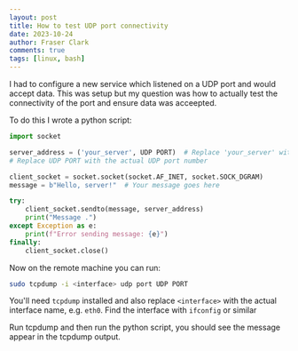 ```yaml
---
layout: post
title: How to test UDP port connectivity
date: 2023-10-24
author: Fraser Clark
comments: true
tags: [linux, bash]
---
```


I had to configure a new service which listened on a UDP port and would accept data.
This was setup but my question was how to actually test the connectivity of the port and ensure data was acceepted.

To do this I wrote a python script:

```python
import socket

server_address = ('your_server', UDP PORT)  # Replace 'your_server' with the actual server IP address/hostname
# Replace UDP PORT with the actual UDP port number

client_socket = socket.socket(socket.AF_INET, socket.SOCK_DGRAM)
message = b"Hello, server!"  # Your message goes here

try:
    client_socket.sendto(message, server_address)
    print("Message .")
except Exception as e:
    print(f"Error sending message: {e}")
finally:
    client_socket.close()

```

Now on the remote machine you can run:

```bash
sudo tcpdump -i <interface> udp port UDP PORT
```

You'll need `tcpdump` installed and also replace `<interface>` with the actual interface name, e.g. `eth0`.
Find the interface with `ifconfig` or similar

Run tcpdump and then run the python script, you should see the message appear in the tcpdump output.